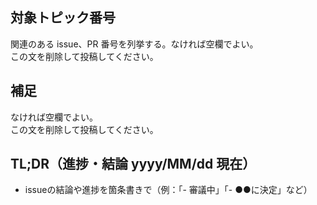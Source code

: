 ## 対象トピック番号

関連のある issue、PR 番号を列挙する。なければ空欄でよい。\
この文を削除して投稿してください。

## 補足

なければ空欄でよい。\
この文を削除して投稿してください。

## TL;DR（進捗・結論 yyyy/MM/dd 現在）

- issueの結論や進捗を箇条書きで（例：「- 審議中」「- ●●に決定」など）
